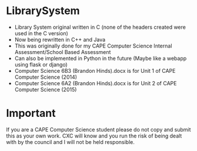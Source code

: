 # LibrarySystem
* Library System original written in C (none of the headers created were used in the C version)
* Now being rewritten in C++ and Java
* This was originally done for my CAPE Computer Science Internal Assessment/School Based Assessment
* Can also be implemented in Python in the future (Maybe like a webapp using flask or django)
* Computer Science 6B3 (Brandon Hinds).docx is for Unit 1 of CAPE Computer Science (2014)
* Computer Science 6A2 (Brandon Hinds).docx is for Unit 2 of CAPE Computer Science (2015)

# Important
If you are a CAPE Computer Science student please do not copy and submit this as your own work. CXC will know and you run the risk
of being dealt with by the council and I will not be held responsible.
